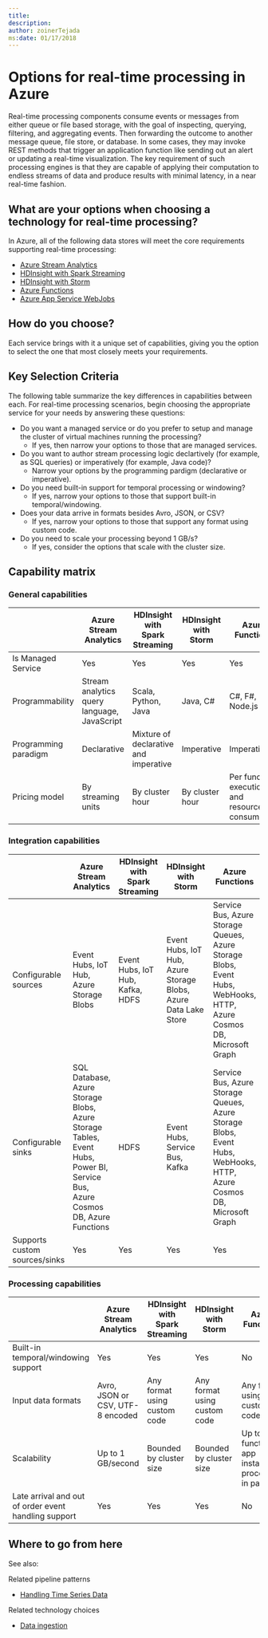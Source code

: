 ```yaml
---
title: 
description: 
author: zoinerTejada
ms:date: 01/17/2018
---
```


# Options for real-time processing in Azure

Real-time processing components consume events or messages from either queue or file based storage, with the goal of inspecting, querying, filtering, and aggregating events. Then forwarding the outcome to another message queue, file store, or database. In some cases, they may invoke REST methods that trigger an application function like sending out an alert or updating a real-time visualization. The key requirement of such processing engines is that they are capable of applying their computation to endless streams of data and produce results with minimal latency, in a near real-time fashion.

## What are your options when choosing a technology for real-time processing?
In Azure, all of the following data stores will meet the core requirements supporting real-time processing:
- [Azure Stream Analytics](/azure/stream-analytics/)
- [HDInsight with Spark Streaming](/azure/hdinsight/spark/apache-spark-streaming-overview)
- [HDInsight with Storm](/azure/hdinsight/storm/apache-storm-overview)
- [Azure Functions](/azure/azure-functions/functions-overview)
- [Azure App Service WebJobs](/azure/app-service/web-sites-create-web-jobs)

## How do you choose?
Each service brings with it a unique set of capabilities, giving you the option to select the one that most closely meets your requirements. 

## Key Selection Criteria

The following table summarize the key differences in capabilities between each. <!--See note from analysis-visualizations-reporting.md-->For real-time processing scenarios, begin choosing the appropriate service for your needs by answering these questions:
- Do you want a managed service or do you prefer to setup and manage the cluster of virtual machines running the processing?
    - If yes, then narrow your options to those that are managed services.
- Do you want to author stream processing logic declartively (for example, as SQL queries) or imperatively (for example, Java code)?
    - Narrow your options by the programming pardigm (declarative or imperative).
- Do you need built-in support for temporal processing or windowing?
    - If yes, narrow your options to those that support built-in temporal/windowing.
- Does your data arrive in formats besides Avro, JSON, or CSV?
    - If yes, narrow your options to those that support any format using custom code.
- Do you need to scale your processing beyond 1 GB/s?
    - If yes, consider the options that scale with the cluster size. 

## Capability matrix

### General capabilities
| | Azure Stream Analytics | HDInsight with Spark Streaming | HDInsight with Storm | Azure Functions | Azure App Service WebJobs |
| --- | --- | --- | --- | --- | --- | 
| Is Managed Service | Yes |Yes | Yes | Yes | Yes |  
| Programmability | Stream analytics query language, JavaScript | Scala, Python, Java | Java, C# | C#, F#, Node.js | C#, Node.js, PHP, Java, Python |
| Programming paradigm | Declarative | Mixture of declarative and imperative | Imperative | Imperative | Imperative |    
| Pricing model | By streaming units | By cluster hour | By cluster hour | Per function execution and resource consumption | Per app service plan hour |  

### Integration capabilities
| | Azure Stream Analytics | HDInsight with Spark Streaming | HDInsight with Storm | Azure Functions | Azure App Service WebJobs |
| --- | --- | --- | --- | --- | --- | 
| Configurable sources | Event Hubs, IoT Hub, Azure Storage Blobs  | Event Hubs, IoT Hub, Kafka, HDFS  | Event Hubs, IoT Hub, Azure Storage Blobs, Azure Data Lake Store  | Service Bus, Azure Storage Queues, Azure Storage Blobs, Event Hubs, WebHooks, HTTP, Azure Cosmos DB, Microsoft Graph | Service Bus, Azure Storage Queues, Azure Storage Blobs, Event Hubs, WebHooks, Azure Cosmos DB, Files |
| Configurable sinks | SQL Database, Azure Storage Blobs, Azure Storage Tables, Event Hubs, Power BI, Service Bus, Azure Cosmos DB, Azure Functions | HDFS |  Event Hubs, Service Bus, Kafka | Service Bus, Azure Storage Queues, Azure Storage Blobs, Event Hubs, WebHooks, HTTP, Azure Cosmos DB, Microsoft Graph | Service Bus, Azure Storage Queues, Azure Storage Blobs, Event Hubs, WebHooks, Azure Cosmos DB, Files | 
| Supports custom sources/sinks | Yes | Yes | Yes | Yes | Yes |  

### Processing capabilities
| | Azure Stream Analytics | HDInsight with Spark Streaming | HDInsight with Storm | Azure Functions | Azure App Service WebJobs |
| --- | --- | --- | --- | --- | --- | 
| Built-in temporal/windowing support | Yes | Yes | Yes | No | No |
| Input data formats | Avro, JSON or CSV, UTF-8 encoded | Any format using custom code | Any format using custom code | Any format using custom code | Any format using custom code |
| Scalability | Up to 1 GB/second | Bounded by cluster size | Bounded by cluster size | Up to 200 function app instances processing in parallel | Bounded by app service plan capacity | 
| Late arrival and out of order event handling support | Yes | Yes | Yes | No | No |


## Where to go from here
See also: <!--No suggested "Read next" for this one?-->

Related pipeline patterns
- [Handling Time Series Data](../pipeline-patterns/time-series.md)

Related technology choices
- [Data ingestion](./data-ingest.md)



